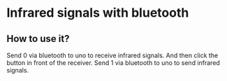 # Infrared signals with bluetooth

## How to use it?
Send 0 via bluetooth to uno to receive infrared signals. And then click the button in front of the receiver.
Send 1 via bluetooth to uno to send infrared signals.
